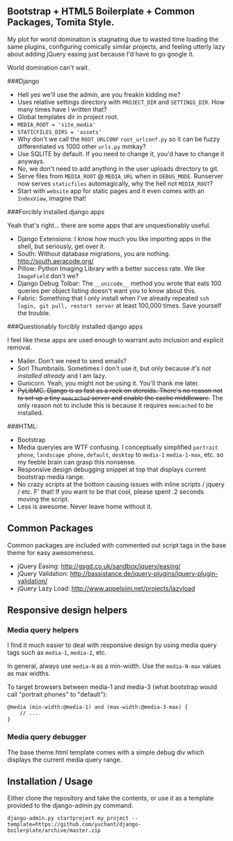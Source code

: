 Bootstrap + HTML5 Boilerplate + Common Packages, Tomita Style.
---------------------------------------

My plot for world domination is stagnating due to wasted time loading the same plugins, configuring comically similar projects, and feeling utterly lazy about adding jQuery easing just because I'd have to go google it.

World domination can't wait.


###Django

- Hell yes we'll use the admin, are you freakin kidding me?
- Uses relative settings directory with `PROJECT_DIR` and `SETTINGS_DIR`. How many times have I written that?
- Global templates dir in project root.
- `MEDIA_ROOT = 'site_media'`
- `STATICFILES_DIRS = 'assets'`
- Why don't we call the `ROOT_URLCONF` `root_urlconf.py` so it can be fuzzy differentiated vs 1000 other `urls.py` mmkay?
- Use SQLITE by default. If you need to change it, you'd have to change it anyways.
- No, we don't need to add anything in the user uploads directory to git.
- Serve files from `MEDIA_ROOT` @ `MEDIA_URL` when in `DEBUG_MODE`. Runserver now serves `staticfiles` automagically, why the hell not `MEDIA_ROOT`?
- Start with `website` app for static pages and it even comes with an `IndexView`, imagine that!


###Forcibly installed django apps

Yeah that's right... there are some apps that are unquestionably useful.

- Django Extensions: I know how much you like importing apps in the shell, but seriously, get over it.
- South: Without database migrations, you are nothing. http://south.aeracode.org/
- Pillow: Python Imaging Library with a better success rate. We like `ImageField` don't we?
- Django Debug Tolbar: The `__unicode__` method you wrote that eats 100 queries per object listing doesn't want you to know about this.
- Fabric: Something that I only install when I've already repeated `ssh login, git pull, restart server` at least 100,000 times. Save yourself the trouble.


###Questionably forcibly installed django apps

I feel like these apps are used enough to warrant auto inclusion and explicit removal.

- Mailer. Don't we need to send emails?
- Sorl Thumbnails. Sometimes I don't use it, but only because *it's not installed already* and I am lazy.
- Gunicorn. Yeah, you might not be using it. You'll thank me later.
- ~~PyLibMC. Django is as fast as a rock on steroids. There's no reason not to set up a tiny `memcached` server and enable the cache middleware.~~ The only reason not to include this is because it requires `memcached` to be installed.


###HTML:

- Bootstrap
- Media queryies are WTF confusing. I conceptually simplified `portrait phone`, `landscape phone`, `default`, `desktop` to  `media-1` `media-1-max`, etc. so my feeble brain can grasp this nonsense.
- Responsive design debugging snippet at top that displays current bootstrap media range.
- No crazy scripts at the bottom causing issues with inline scripts / jquery / etc. F' that! If you want to be that cool, please spent .2 seconds moving the script.
- Less is awesome. Never leave home without it.


## Common Packages

Common packages are included with commented out script tags in the base theme for easy awesomeness.

- jQuery Easing: http://gsgd.co.uk/sandbox/jquery/easing/ 
- jQuery Validation: http://bassistance.de/jquery-plugins/jquery-plugin-validation/
- jQuery Lazy Load: http://www.appelsiini.net/projects/lazyload


## Responsive design helpers

### Media query helpers

I find it much easier to deal with responsive design by using media query tags such as `media-1`, `media-2`, etc.

In general, always use `media-N` as a min-width. Use the `media-N-max` values as max widths.

To target browsers between media-1 and media-3 (what bootstrap would call "portrait phones" to "default"): 

    @media (min-width:@media-1) and (max-width:@media-3-max) {
        // ...
    }

### Media query debugger

The base theme.html template comes with a simple debug div which displays the current media query range.



Installation / Usage
--------------------

Either clone the repository and take the contents, or use it as a template provided to the django-admin.py command.

    django-admin.py startproject my_project --template=https://github.com/yuchant/django-boilerplate/archive/master.zip 